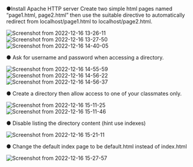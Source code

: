 ●Install Apache HTTP server Create two simple html pages named “page1.html,
page2.html” then use the suitable directive to automatically redirect from
localhost/page1.html to localhost/page2.html.

![Screenshot from 2022-12-16 13-26-11](https://user-images.githubusercontent.com/110255978/208100579-fef1eacb-c095-42b2-91dc-601d69ecb9bb.png)
![Screenshot from 2022-12-16 13-27-50](https://user-images.githubusercontent.com/110255978/208100594-4d46c50f-cc17-4760-a120-040c9da72fa8.png)
![Screenshot from 2022-12-16 14-40-05](https://user-images.githubusercontent.com/110255978/208100611-50559ba1-982d-41ea-b539-67928f56bfd9.png)


● Ask for username and password when accessing a directory.

![Screenshot from 2022-12-16 14-55-59](https://user-images.githubusercontent.com/110255978/208103332-71199ac5-2e90-42d3-b017-f786ba8af65d.png)
![Screenshot from 2022-12-16 14-56-22](https://user-images.githubusercontent.com/110255978/208103347-cf3895d8-eff2-418b-8560-f8a4ef823bc0.png)
![Screenshot from 2022-12-16 14-56-37](https://user-images.githubusercontent.com/110255978/208103355-1c4cdeec-be22-4a43-b4ee-dd7e9769d2dc.png)


● Create a directory then allow access to one of your classmates only.

![Screenshot from 2022-12-16 15-11-25](https://user-images.githubusercontent.com/110255978/208105876-26dee79c-d905-4f16-bdf6-373e8a10dd8f.png)
![Screenshot from 2022-12-16 15-11-46](https://user-images.githubusercontent.com/110255978/208105887-ff9edd48-0d24-4086-b33a-a9c3ce0f1ae5.png)


● Disable listing the directory content (hint use indexes)

![Screenshot from 2022-12-16 15-21-11](https://user-images.githubusercontent.com/110255978/208107452-a710aa88-56c5-44be-bff3-305c43679baf.png)


● Change the default index page to be default.html instead of index.html

![Screenshot from 2022-12-16 15-27-57](https://user-images.githubusercontent.com/110255978/208108704-eab2c3bd-3ed5-4d8c-9a2f-34c065d028a9.png)


